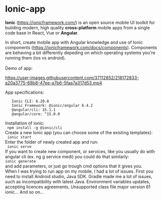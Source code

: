 # Ionic-app  
**Ionic** (https://ionicframework.com/) is an open source mobile UI toolkit for building modern, high quality **cross-platform** mobile apps from a single code base in React, Vue or **Angular**.

In short, create mobile app with Angular knowledge and use of Ionic components (https://ionicframework.com/docs/components). Components are behaving a bit differently depeding on which operating systems you're running them (ios vs android).  
<br>
Demo of app:  


https://user-images.githubusercontent.com/37112852/218172833-a20a3775-68b8-47ee-a7b6-5faa7a317d53.mp4

  
App specifications:  
``` 
   Ionic CLI: 6.20.8   
   Ionic Framework: @ionic/angular 6.4.2  
   @angular/cli: 15.1.1  
   @angular/core: ^15.0.0  
  ``` 

Installation of ionic:  
``` npm install -g @ionic/cli```   
Create a new Ionic app (you can choose some of the existing templates):    
``` ionic start```   
Enter the folder of newly created app and run:  
``` ionic serve```     
If you want to create new component, or services, like you usually do with angular cli (ex. ng g service medi) you could do that similarly:  
 ```ionic generate```  
 and add parameters, or just go trough cmd options that it gives you.  
 When I was trying to run app on my mobile, I had a lot of issues. First you need to install Android studio, Java SDK. Gradle made me a lot of issues, such as incompatibility with latest Java. Environment variables updates, accepting licences agreements, Unsupported class file major version 61  ionic... And so on...   
  
  
